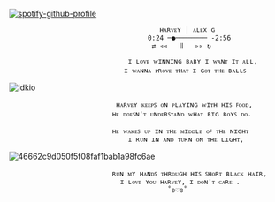 [![spotify-github-profile](https://spotify-github-profile.kittinanx.com/api/view?uid=31hqokoegajddtfezndvbdemnqpm&cover_image=true&theme=novatorem&show_offline=false&background_color=121212&interchange=false&bar_color=c51b1b&bar_color_cover=true)](https://spotify-github-profile.kittinanx.com/api/view?uid=31hqokoegajddtfezndvbdemnqpm&redirect=true)
                                  

                                          ʜᴀʀᴠᴇʏ | ᴀʟᴇx ɢ   
                                       0:24 ─●──────── -2:56
                                        ⇄ ◃◃   ⅠⅠ   ▹▹ ↻ 

                                  ɪ ʟᴏᴠᴇ ᴡɪɴɴɪɴɢ ʙᴀʙʏ ɪ ᴡᴀɴᴛ ɪᴛ ᴀʟʟ,
                                 ɪ ᴡᴀɴɴᴀ ᴘʀᴏᴠᴇ ᴛʜᴀᴛ ɪ ɢᴏᴛ ᴛʜᴇ ʙᴀʟʟꜱ
                               
![idkio](https://github.com/user-attachments/assets/a12a5507-6676-4b7a-9b17-e584a0a79768)



                               ʜᴀʀᴠᴇʏ ᴋᴇᴇᴘꜱ ᴏɴ ᴘʟᴀʏɪɴɢ ᴡɪᴛʜ ʜɪꜱ ꜰᴏᴏᴅ,
                              ʜᴇ ᴅᴏᴇꜱɴ'ᴛ ᴜɴᴅᴇʀꜱᴛᴀɴᴅ ᴡʜᴀᴛ ʙɪɢ ʙᴏʏꜱ ᴅᴏ.

                              ʜᴇ ᴡᴀᴋᴇꜱ ᴜᴘ ɪɴ ᴛʜᴇ ᴍɪᴅᴅʟᴇ ᴏꜰ ᴛʜᴇ ɴɪɢʜᴛ
                                  ɪ ʀᴜɴ ɪɴ ᴀɴᴅ ᴛᴜʀɴ ᴏɴ ᴛʜᴇ ʟɪɢʜᴛ,

![46662c9d050f5f08faf1bab1a98fc6ae](https://github.com/user-attachments/assets/5cb90cd2-dba6-4f42-b5f0-ad27b485a6bb)

                              ʀᴜɴ ᴍʏ ʜᴀɴᴅꜱ ᴛʜʀᴏᴜɢʜ ʜɪꜱ ꜱʜᴏʀᴛ ʙʟᴀᴄᴋ ʜᴀɪʀ,
                                ɪ ʟᴏᴠᴇ ʏᴏᴜ ʜᴀʀᴠᴇʏ, ɪ ᴅᴏɴ'ᴛ ᴄᴀʀᴇ .
                                            ˚ʚ♡ɞ˚


